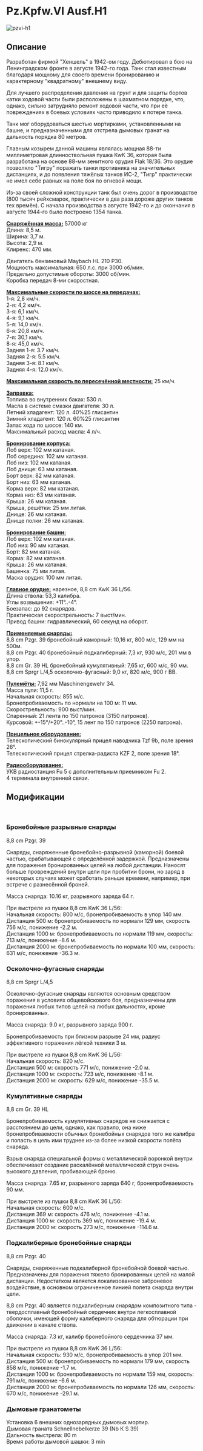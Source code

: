 # Pz.Kpfw.VI Ausf.H1  
  
![pzvi-h1](../images/pzvi-h1.png)  
  
## Описание  
  
Разработан фирмой "Хеншель" в 1942-ом году. Дебютировал в бою на Ленинградском фронте в августе 1942-го года. Танк стал известным благодаря мощному для своего времени бронированию и характерному "квадратному" внешнему виду.  
  
Для лучшего распределения давления на грунт и для защиты бортов катки ходовой части были расположены в шахматном порядке, что, однако, сильно затрудняло ремонт ходовой части, что при её повреждениях в боевых условиях часто приводило к потере танка.  
  
Танк мог оборудоваться шестью мортирками, установленными на башне, и предназначенными для отстрела дымовых гранат на дальность порядка 80 метров.  
  
Главным козырем данной машины являлась мощная 88-ти миллиметровая длинноствольная пушка KwK 36, которая была разработана на основе 88-мм зенитного орудия Flak 18/36. Это орудие позволяло "Тигру" поражать танки противника на значительных дистанциях, и до появления тяжёлых танков ИС-2, "Тигр" практически не имел себе равных на поле боя по огневой мощи.  
  
Из-за своей сложной конструкции танк был очень дорог в производстве (800 тысяч рейхсмарок, практически в два раза дороже других танков тех времён). С начала производства в августе 1942-го и до окончания в августе 1944-го было построено 1354 танка.  
  
<b><u>Снаряжённая масса:</u></b> 57000 кг  
Длина: 8,5 м.  
Ширина: 3,7 м.  
Высота: 2,9 м.  
Клиренс: 470 мм.  
  
Двигатель бензиновый Maybach HL 210 P30.  
Мощность максимальная: 650 л.с. при 3000 об/мин.  
Предельно допустимые обороты: 3000 об/мин.  
Коробка передач 8-ми скоростная.  
  
<b><u>Максимальные скорости по шоссе на передачах:</u></b>  
1-я: 2,8 км/ч.  
2-я: 4,2 км/ч.  
3-я: 6,1 км/ч.  
4-я: 9,1 км/ч.  
5-я: 14,0 км/ч.  
6-я: 20,8 км/ч.  
7-я: 30,1 км/ч.  
8-я: 45,0 км/ч.  
Задняя 1-я: 3.7 км/ч.  
Задняя 2-я: 5.5 км/ч.  
Задняя 3-я: 8.1 км/ч.  
Задняя 4-я: 12.0 км/ч.  
  
<b><u>Максимальная скорость по пересечённой местности:</u></b> 25 км/ч.  
  
<b><u>Заправка:</u></b>  
Топлива во внутренних баках: 530 л.  
Масла в системе смазки двигателя: 30 л.  
Летний хладагент: 120 л. 40%25 глисантин  
Зимний хладагент: 120 л. 60%25 глисантин  
Запас хода по шоссе: 140 км.  
Максимальный расход масла: 4 л/ч.  
  
<b><u>Бронирование корпуса:</u></b>  
Лоб верх: 102 мм катаная.  
Лоб середина: 102 мм катаная.  
Лоб низ: 102 мм катаная.  
Лоб днище: 63 мм катаная.  
Борт верх: 82 мм катаная.  
Борт низ: 63 мм катаная.  
Корма верх: 82 мм катаная.  
Корма низ: 63 мм катаная.  
Крыша: 26 мм катаная.  
Крыша, решётки: 25 мм литая.  
Днище: 26 мм катаная.  
Днище полки: 26 мм катаная.  
  
<b><u>Бронирование башни:</u></b>  
Лоб верх: 102 мм катаная.  
Лоб низ: 90 мм катаная.  
Борт: 82 мм катаная.  
Корма: 82 мм катаная.  
Крыша: 26 мм катаная.  
Башенка: 75 мм литая.  
Маска орудия: 100 мм литая.  
  
<b><u>Главное орудие:</u></b> нарезное, 8,8 cm KwK 36 L/56.  
Длина ствола: 53,3 калибра.  
Углы возвышения: +11°..-4°.  
Боезапас: до 92 снарядов.  
Практическая скорострельность: 7 выст/мин.  
Привод башни: гидравлический, 60 секунд на оборот.  
  
<b><u>Применяемые снаряды:</u></b>  
8,8 cm Pzgr. 39 бронебойный каморный: 10,16 кг, 800 м/с, 129 мм на 500м.  
8,8 cm Pzgr. 40 бронебойный подкалиберный: 7,3 кг, 930 м/с, 201 мм в упор.  
8,8 cm Gr. 39 HL бронебойный кумулятивный: 7,65 кг, 600 м/с, 90 мм.  
8,8 cm Sprgr L/4,5 осколочно-фугасный: 9,0 кг, 820 м/с, 900 г ВВ.  
  
<b><u>Пулемёты:</u></b> 7,92 мм Maschinengewehr 34.  
Масса пули: 11,5 г.  
Начальная скорость: 855 м/с.  
Бронепробиваемость по нормали на 100 м: 11 мм.  
Скорострельность: 900 выст/мин.  
Спаренный: 21 лента по 150 патронов (3150 патронов).  
Курсовой: +-15°/+20°..-10°, 15 лент по 150 патронов (2250 патрона).  
  
<b><u>Прицельное оборудование:</u></b>  
Телескопический бинокулярный прицел наводчика Tzf 9b, поле зрения 26°.  
Телескопический прицел стрелка-радиста KZF 2, поле зрения 18°.  
  
<b><u>Радиооборудование:</u></b>  
УКВ радиостанция Fu 5 с дополнительным приемником Fu 2.  
4 терминала внутренней связи.  
  
## Модификации  
  ﻿
  
### Бронебойные разрывные снаряды  
  
8,8 cm Pzgr. 39  
  
Снаряды, снаряженные бронебойно-разрывной (каморной) боевой частью, срабатывающей с определённой задержкой. Предназначены для поражения бронированных целей на любой дистанции. Наносят больше провреждений внутри цели при пробитии брони, но заряд в некоторых случаях может сработать раньше времени, например, при встрече с разнесённой броней.  
  
Масса снаряда: 10.16 кг, разрывного заряда 64 г.  
  
При выстреле из пушки 8,8 cm KwK 36 L/56:  
Начальная скорость: 800 м/с, бронепробиваемость в упор 140 мм.  
Дистанция 500 м: бронепробиваемость по нормали 129 мм, скорость 756 м/с, понижение -2.2 м.  
Дистанция 1000 м: бронепробиваемость по нормали 119 мм, скорость: 713 м/с, понижение -8.6 м.  
Дистанция 2000 м: бронепробиваемость по нормали 100 мм, скорость: 631 м/с, понижение -36.3 м.  ﻿
  
### Осколочно-фугасные снаряды  
  
8,8 cm Sprgr L/4,5  
  
Осколочно-фугасные снаряды являются основным средством поражения в условиях общевойскового боя, предназначены для поражения любых типов целей на любых дальностях, кроме бронированных.  
  
Масса снаряда: 9.0 кг, разрывного заряда 900 г.  
  
Бронепробиваемость при близком разрыве 24 мм, радиус эффективного поражения лёгкой техники 3 м.  
  
При выстреле из пушки 8,8 cm KwK 36 L/56:  
Начальная скорость: 820 м/с.  
Дистанция 500 м: скорость 771 м/с, понижение -2.0 м.  
Дистанция 1000 м: скорость: 723 м/с, понижение -8.1 м.  
Дистанция 2000 м: скорость: 629 м/с, понижение -35.5 м.  ﻿
  
### Кумулятивные снаряды  
  
8,8 cm Gr. 39 HL  
  
Бронепробиваемость кумулятивных снарядов не снижается с расстоянием до цели, однако, как правило, она ниже бронепробиваемости обычных бронебойных снарядов того же калибра и попасть в цель ими труднее из-за более низкой скорости полёта снаряда.  
  
Взрыв снаряда специальной формы с металлической воронкой внутри обеспечивает создание раскалённой металлической струи очень высокого давления, пробивающей броню.  
  
Масса снаряда: 7.65 кг, разрывного заряда 640 г, бронепробиваемость 90 мм.  
  
При выстреле из пушки 8,8 cm KwK 36 L/56:  
Начальная скорость: 600 м/с.  
Дистанция 369 м: скорость 476 м/с, понижение -4.1 м.  
Дистанция 1000 м: скорость 369 м/с, понижение -19.4 м.  
Дистанция 2000 м: скорость 273 м/с, понижение -114.6 м.  ﻿
  
### Подкалиберные бронебойные снаряды  
  
8,8 cm Pzgr. 40  
  
Снаряды, снаряженные подкалиберной бронебойной боевой частью. Предназначены для поражения тяжело бронированных целей на малой дистанции. Недостатком является локализованное заброневое воздействие, в основном ограниченное линией полета снаряда внутри цели.  
  
8,8 cm Pzgr. 40 является подкалиберным снарядом композитного типа - твердосплавный бронебойный сердечник внутри легкосплавной оболочки, имеющей форму калиберного снаряда для обтюрации при движении в канале ствола.  
  
Масса снаряда: 7.3 кг, калибр бронебойного сердечника 37 мм.  
  
При выстреле из пушки 8,8 cm KwK 36 L/56:  
Начальная скорость: 930 м/с, бронепробиваемость в упор 201 мм.  
Дистанция 500 м: бронепробиваемость по нормали 179 мм, скорость 858 м/с, понижение -1.7 м.  
Дистанция 1000 м: бронепробиваемость по нормали 159 мм, скорость: 791 м/с, понижение -6.6 м.  
Дистанция 2000 м: бронепробиваемость по нормали 126 мм, скорость: 670 м/с, понижение -29.1 м.  ﻿
  
### Дымовые гранатометы  
  
Установка 6 внешних однозарядных дымовых мортир.  
Дымовая граната Schnellnebelkerze 39 (Nb K S 39)  
Дальность выстрела: 80 m  
Время работы дымовой шашки: 3 min  